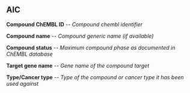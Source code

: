 ## AIC ##

**Compound ChEMBL ID** -- *Compound chembl identifier*

**Compound name** -- *Compound generic name (if available)*

**Compound status** -- *Maximum compound phase as documented in ChEMBL database*

**Target gene name** -- *Gene name of the compound target*

**Type/Cancer type** -- *Type of the compound or cancer type it has been used against*

